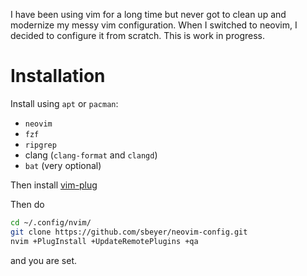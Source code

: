I have been using vim for a long time but never got to clean up and modernize my messy vim configuration.
When I switched to neovim, I decided to configure it from scratch.
This is work in progress.

# Installation

Install using `apt` or `pacman`:
 * `neovim`
 * `fzf`
 * `ripgrep`
 * clang (`clang-format` and `clangd`)
 * `bat` (very optional)

Then install [vim-plug](https://github.com/junegunn/vim-plug)

Then do
```sh
cd ~/.config/nvim/
git clone https://github.com/sbeyer/neovim-config.git
nvim +PlugInstall +UpdateRemotePlugins +qa
```
and you are set.

